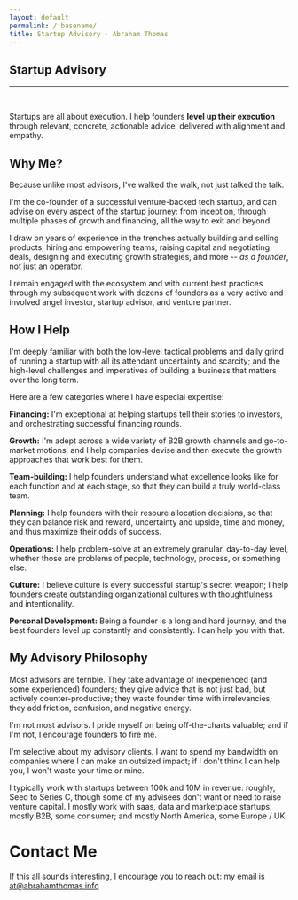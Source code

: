 ```yaml
---
layout: default
permalink: /:basename/
title: Startup Advisory · Abraham Thomas
---
```


## Startup Advisory

----

<br/>

Startups are all about execution.  I help founders **level up their execution** through relevant, concrete, actionable advice, delivered with alignment and empathy.


## Why Me?

Because unlike most advisors, I've walked the walk, not just talked the talk.  

I'm the co-founder of a successful venture-backed tech startup, and can advise on every aspect of the startup journey: from inception, through multiple phases of growth and financing, all the way to exit and beyond.  

I draw on years of experience in the trenches actually building and selling products, hiring and empowering teams, raising capital and negotiating deals, designing and executing growth strategies, and more -- *as a founder*, not just an operator.  

I remain engaged with the ecosystem and with current best practices through my subsequent work with dozens of founders as a very active and involved angel investor, startup advisor, and venture partner.  


## How I Help

I'm deeply familiar with both the low-level tactical problems and daily grind of running a startup with all its attendant uncertainty and scarcity; and the high-level challenges and imperatives of building a business that matters over the long term.  

Here are a few categories where I have especial expertise:

**Financing:** I'm exceptional at helping startups tell their stories to investors, and orchestrating successful financing rounds.  

**Growth:** I'm adept across a wide variety of B2B growth channels and go-to-market motions, and I help companies devise and then execute the growth approaches that work best for them.

**Team-building:** I help founders understand what excellence looks like for each function and at each stage, so that they can build a truly world-class team.  

**Planning:** I help founders with their resoure allocation decisions, so that they can balance risk and reward, uncertainty and upside, time and money, and thus maximize their odds of success.

**Operations:** I help problem-solve at an extremely granular, day-to-day level, whether those are problems of people, technology, process, or something else. 

**Culture:** I believe culture is every successful startup's secret weapon; I help founders create outstanding organizational cultures with thoughtfulness and intentionality.

**Personal Development:** Being a founder is a long and hard journey, and the best founders level up constantly and consistently.  I can help you with that.


## My Advisory Philosophy

Most advisors are terrible.  They take advantage of inexperienced (and some experienced) founders; they give advice that is not just bad, but actively counter-productive; they waste founder time with irrelevancies; they add friction, confusion, and negative energy. 

I'm not most advisors.  I pride myself on being off-the-charts valuable; and if I'm not, I encourage founders to fire me.

I'm selective about my advisory clients.  I want to spend my bandwidth on companies where I can make an outsized impact; if I don't think I can help you, I won't waste your time or mine.

I typically work with startups between 100k and 10M in revenue: roughly, Seed to Series C, though some of my advisees don't want or need to raise venture capital.  I mostly work with saas, data and marketplace startups; mostly B2B, some consumer; and mostly North America, some Europe / UK.

# Contact Me

If this all sounds interesting, I encourage you to reach out: my email is [at@abrahamthomas.info](mailto:at@abrahamthomas.info)

<br/>
<br/>
<br/>